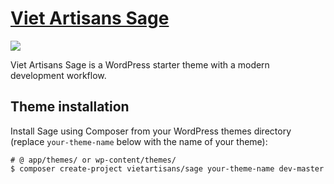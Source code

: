 # [Viet Artisans Sage](https://vietartisans.io/)

<a href="https://packagist.org/packages/vietartisans/sage"><img src="https://img.shields.io/packagist/v/vietartisans/sage.svg"></a>

Viet Artisans Sage is a WordPress starter theme with a modern development workflow.

## Theme installation

Install Sage using Composer from your WordPress themes directory (replace `your-theme-name` below with the name of your theme):

```shell
# @ app/themes/ or wp-content/themes/
$ composer create-project vietartisans/sage your-theme-name dev-master
```

